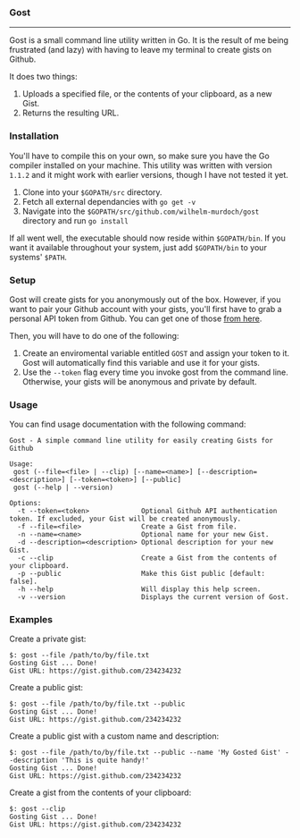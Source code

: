 ### Gost
***
Gost is a small command line utility written in Go. It is the result of me being frustrated (and lazy) with having to leave my terminal to create gists on Github.

It does two things:

1. Uploads a specified file, or the contents of your clipboard, as a new Gist.
2. Returns the resulting URL.


### Installation
You'll have to compile this on your own, so make sure you have the Go compiler installed on your machine. This utility was written with version `1.1.2` and it might work with earlier versions, though I have not tested it yet.

1. Clone into your `$GOPATH/src` directory.
2. Fetch all external dependancies with `go get -v`
3. Navigate into the `$GOPATH/src/github.com/wilhelm-murdoch/gost` directory and run `go install`

If all went well, the executable should now reside within `$GOPATH/bin`. If you want it available throughout your system, just add `$GOPATH/bin` to your systems' `$PATH`.

### Setup
Gost will create gists for you anonymously out of the box. However, if you want to pair your Github account with your gists, you'll first have to grab a personal API token from Github. You can get one of those [from here](https://github.com/settings/applications).

Then, you will have to do one of the following:

1. Create an enviromental variable entitled `GOST` and assign your token to it. Gost will automatically find this variable and use it for your gists.
2. Use the `--token` flag every time you invoke gost from the command line. Otherwise, your gists will be anonymous and private by default.

### Usage

You can find usage documentation with the following command:

```
Gost - A simple command line utility for easily creating Gists for Github

Usage:
 gost (--file=<file> | --clip) [--name=<name>] [--description=<description>] [--token=<token>] [--public]
 gost (--help | --version)

Options:
  -t --token=<token>             Optional Github API authentication token. If excluded, your Gist will be created anonymously.
  -f --file=<file>               Create a Gist from file.
  -n --name=<name>               Optional name for your new Gist.
  -d --description=<description> Optional description for your new Gist.
  -c --clip                      Create a Gist from the contents of your clipboard.
  -p --public                    Make this Gist public [default: false].
  -h --help                      Will display this help screen.
  -v --version                   Displays the current version of Gost.
```

### Examples

Create a private gist:

```
$: gost --file /path/to/by/file.txt
Gosting Gist ... Done!
Gist URL: https://gist.github.com/234234232
```

Create a public gist:

```
$: gost --file /path/to/by/file.txt --public
Gosting Gist ... Done!
Gist URL: https://gist.github.com/234234232
```

Create a public gist with a custom name and description:

```
$: gost --file /path/to/by/file.txt --public --name 'My Gosted Gist' --description 'This is quite handy!'
Gosting Gist ... Done!
Gist URL: https://gist.github.com/234234232
```

Create a gist from the contents of your clipboard:

```
$: gost --clip
Gosting Gist ... Done!
Gist URL: https://gist.github.com/234234232

```
